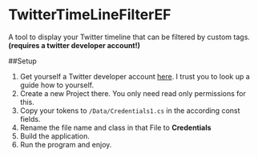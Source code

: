 # TwitterTimeLineFilterEF
A tool to display your Twitter timeline that can be filtered by custom tags. **(requires a twitter developer account!)**

##Setup
1. Get yourself a Twitter developer account [here](https://developer.twitter.com/en). I trust you to look up a guide how to yourself.
2. Create a new Project there. You only need read only permissions for this.
3. Copy your tokens to `/Data/Credentials1.cs` in the according const fields.
4. Rename the file name and class in that File to **Credentials**
5. Build the application.
6. Run the program and enjoy.
